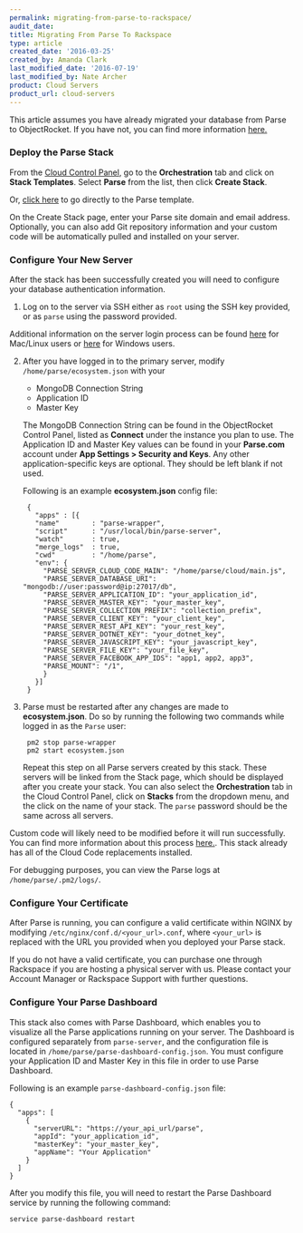 ```yaml
---
permalink: migrating-from-parse-to-rackspace/
audit_date: 
title: Migrating From Parse To Rackspace
type: article
created_date: '2016-03-25'
created_by: Amanda Clark
last_modified_date: '2016-07-19'
last_modified_by: Nate Archer 
product: Cloud Servers
product_url: cloud-servers
---
```


This article assumes you have already migrated your database from Parse to ObjectRocket. If you have not, you can find more information [here.](https://objectrocket.com/parse)

### Deploy the Parse Stack

From the [Cloud Control Panel](https://mycloud.rackspace.com), go to the **Orchestration** tab and click on **Stack Templates**. Select **Parse** from the list, then click **Create Stack**.

Or, [click here](https://mycloud.rackspace.com/cloud/servers#templates/orchestrationTemplates,cloudOrchestrationTemplates/parse/rackspace) to go directly to the Parse template.

On the Create Stack page, enter your Parse site domain and email address. Optionally, you can also add Git repository information and your custom code will be automatically pulled and installed on your server.  

### Configure Your New Server

After the stack has been successfully created you will need to configure your database authentication information.

1. Log on to the server via SSH either as `root` using the SSH key provided, or as `parse` using the password provided.

  Additional information on the server login process can be found [here](how-to/connecting-to-linux-from-mac-os-x-by-using-terminal) for Mac/Linux users or [here](how-to/connecting-to-linux-from-windows-by-using-putty) for Windows users.

2. After you have logged in to the primary server, modify `/home/parse/ecosystem.json` with your
   - MongoDB Connection String
   - Application ID
   - Master Key

   The MongoDB Connection String can be found in the ObjectRocket Control Panel, listed as **Connect** under the instance you plan to use. The Application ID and Master Key values can be found in your **Parse.com** account under **App Settings > Security and Keys**.  Any other application-specific keys are optional. They should be left blank if not used.  

   Following is an example **ecosystem.json** config file:  

	    {
		  "apps" : [{
          "name"        : "parse-wrapper",
          "script"      : "/usr/local/bin/parse-server",
          "watch"       : true,
          "merge_logs"  : true,
          "cwd"         : "/home/parse",
          "env": {
            "PARSE_SERVER_CLOUD_CODE_MAIN": "/home/parse/cloud/main.js",
            "PARSE_SERVER_DATABASE_URI": "mongodb://user:password@ip:27017/db",
            "PARSE_SERVER_APPLICATION_ID": "your_application_id",
            "PARSE_SERVER_MASTER_KEY": "your_master_key",
            "PARSE_SERVER_COLLECTION_PREFIX": "collection_prefix",
            "PARSE_SERVER_CLIENT_KEY": "your_client_key",
            "PARSE_SERVER_REST_API_KEY": "your_rest_key",
            "PARSE_SERVER_DOTNET_KEY": "your_dotnet_key",
            "PARSE_SERVER_JAVASCRIPT_KEY": "your_javascript_key",
            "PARSE_SERVER_FILE_KEY": "your_file_key",
            "PARSE_SERVER_FACEBOOK_APP_IDS": "app1, app2, app3",
            "PARSE_MOUNT": "/1",
            }
          }]
        }

3. Parse must be restarted after any changes are made to **ecosystem.json**.  Do so by running the following two commands while logged in as the `Parse` user:

	    pm2 stop parse-wrapper
	    pm2 start ecosystem.json

   Repeat this step on all Parse servers created by this stack. These servers will be linked from the Stack page, which should be displayed after you create your stack. You can also select the **Orchestration** tab in the Cloud Control Panel, click on **Stacks** from the dropdown menu, and the click on the name of your stack. The `parse` password should be the same across all servers.

Custom code will likely need to be modified before it will run successfully. You can find more information about this process [here.](https://github.com/ParsePlatform/parse-server/wiki/Migrating-an-Existing-Parse-App#3-cloud-code). This stack already has all of the Cloud Code replacements installed.  

For debugging purposes, you can view the Parse logs at `/home/parse/.pm2/logs/`.

### Configure Your Certificate

After Parse is running, you can configure a valid certificate within NGINX by modifying `/etc/nginx/conf.d/<your_url>.conf`, where `<your_url>` is replaced with the URL you provided when you deployed your Parse stack.

If you do not have a valid certificate, you can purchase one through Rackspace if you are hosting a physical server with us. Please contact your Account Manager or Rackspace Support with further questions.

### Configure Your Parse Dashboard

This stack also comes with Parse Dashboard, which enables you to visualize all the Parse applications running on your server. The Dashboard is configured separately from `parse-server`, and the configuration file is located in `/home/parse/parse-dashboard-config.json`. You must configure your Application ID and Master Key in this file in order to use Parse Dashboard.  

Following is an example `parse-dashboard-config.json` file:

    {
      "apps": [
        {
          "serverURL": "https://your_api_url/parse",
          "appId": "your_application_id",
          "masterKey": "your_master_key",
          "appName": "Your Application"
        }
      ]
    }

After you modify this file, you will need to restart the Parse Dashboard service by running the following command:

    service parse-dashboard restart
